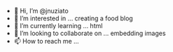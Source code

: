 - 👋 Hi, I’m @jnuziato
- 👀 I’m interested in ... creating a food blog
- 🌱 I’m currently learning ... html
- 💞️ I’m looking to collaborate on ... embedding images
- 📫 How to reach me ...

<!---
jnuziato/jnuziato is a ✨ special ✨ repository because its `README.md` (this file) appears on your GitHub profile.
You can click the Preview link to take a look at your changes.
--->
